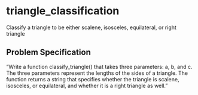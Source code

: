 # triangle_classification
Classify a triangle to be either scalene, isosceles, equilateral, or right triangle


## Problem Specification
“Write a function classify_triangle() that takes three  parameters: a, b, and c. The three parameters represent the lengths of the sides of a triangle. The function returns a string that specifies whether the triangle is scalene, isosceles, or equilateral, and whether it is a right triangle as well.”